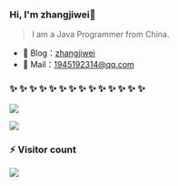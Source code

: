 ﻿### Hi, I'm zhangjiwei👋
>I am a Java Programmer from China.

- 🏡 Blog：<a href="https://juejin.cn/user/3350967174567352/" target="_blank">zhangjiwei</a>
- 💬 Mail：[1945192314@qq.com](1945192314@qq.com)

###  ✨ ✨ ✨ ✨ ✨ ✨ ✨ ✨ ✨ ✨ ✨ ✨ ✨ ✨ 

![](https://github-readme-stats-eight-theta.vercel.app/api?username=zhangjiwei1221&hide_border=true&show_icons=true&theme=bear&include_all_commits=true&count_private=true)

![](https://github-readme-stats.vercel.app/api/top-langs/?username=zhangjiwei1221&layout=compact&langs_count=8&theme=bear&hide_border=true)

### ⚡ Visitor count
![](https://profile-counter.glitch.me/zhangjiwei1221/count.svg)
